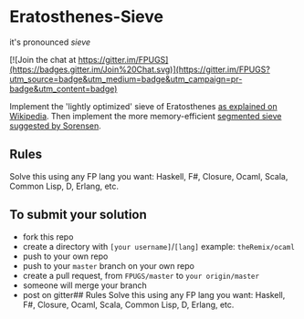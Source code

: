 # Eratosthenes-Sieve

it's pronounced *sieve*

[![Join the chat at https://gitter.im/FPUGS](https://badges.gitter.im/Join%20Chat.svg)](https://gitter.im/FPUGS?utm_source=badge&utm_medium=badge&utm_campaign=pr-badge&utm_content=badge)

Implement the 'lightly optimized' sieve of Eratosthenes [as explained on Wikipedia](https://en.wikipedia.org/wiki/Sieve_of_Eratosthenes#Algorithm_and_variants). Then implement the more memory-efficient [segmented sieve suggested by Sorensen](http://research.cs.wisc.edu/techreports/1990/TR909.pdf).

## Rules
Solve this using any FP lang you want: Haskell, F#, Closure, Ocaml, Scala, Common Lisp, D, Erlang, etc.


## To submit your solution

- fork this repo
- create a directory with `[your username]`/`[lang]` example: `theRemix/ocaml`
- push to your own repo
- push to your `master` branch on your own repo
- create a pull request, from `FPUGS/master` to `your origin/master`
- someone will merge your branch
- post on gitter## Rules
Solve this using any FP lang you want: Haskell, F#, Closure, Ocaml, Scala, Common Lisp, D, Erlang, etc.
